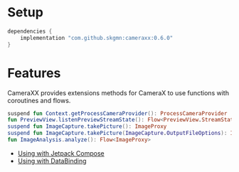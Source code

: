 # Setup

```gradle
dependencies {
    implementation "com.github.skgmn:cameraxx:0.6.0"
}
```

# Features

CameraXX provides extensions methods for CameraX to use functions with coroutines and flows.

```kotlin
suspend fun Context.getProcessCameraProvider(): ProcessCameraProvider
fun PreviewView.listenPreviewStreamState(): Flow<PreviewView.StreamState>
suspend fun ImageCapture.takePicture(): ImageProxy
suspend fun ImageCapture.takePicture(ImageCapture.OutputFileOptions): ImageCapture.OutputFileResults
fun ImageAnalysis.analyze(): Flow<ImageProxy>
```

* [Using with Jetpack Compose](https://github.com/skgmn/CameraXX/tree/develop/library-composable)
* [Using with DataBinding](https://github.com/skgmn/CameraXX/tree/develop/library-bindingadapter)